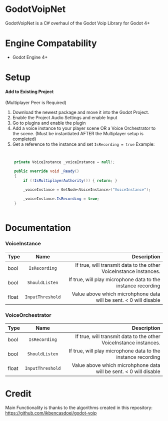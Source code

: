 # GodotVoipNet
GodotVoipNet is a C# overhaul of the Godot Voip Library for Godot 4+ 

# Engine Compatability

- Godot Engine 4+

# Setup

<h4>Add to Existing Project</h4> 

(Multiplayer Peer is Required)

1. Download the newest package and move it into the Godot Project.
2. Enable the Project Audio Settings and enable Input
3. Go to plugins and enable the plugin
4. Add a voice instance to your player scene OR a Voice Orchestrator to the scene. (Must be instantiated AFTER the Multiplayer setup is completed)
5. Get a reference to the instance and set `IsRecording = true`
Example: 
```csharp


    private VoiceInstance _voiceInstance = null!;

	public override void _Ready()
    {
        if (!IsMultiplayerAuthority()) { return; }

        _voiceInstance = GetNode<VoiceInstance>("VoiceInstance");

		_voiceInstance.IsRecording = true;
    }
	
```

# Documentation

### VoiceInstance
| Type         | Name | Description |
|--------------|:-----:|-----------:|
| bool |  `IsRecording` |        If true, will transmit data to the other VoiceInstance instances. |
| bool      |  `ShouldListen` |          If true, will play microphone data to the instance recording |
| float      |  `InputThreshold` |    Value above which microhphone data will be sent. < 0 will disable       |

### VoiceOrchestrator 
| Type         | Name | Description |
|--------------|:-----:|-----------:|
| bool |  `IsRecording` |        If true, will transmit data to the other VoiceInstance instances. |
| bool      |  `ShouldListen` |          If true, will play microphone data to the instance recording |
| float      |  `InputThreshold` |    Value above which microhphone data will be sent. < 0 will disable       |
# Credit
Main Functionality is thanks to the algorithms created in this repository:
	https://github.com/ikbencasdoei/godot-voip
	
